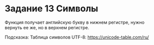 # Задание 13 Символы

Функция получает английскую букву в нижнем регистре, нужно вернуть ее же, но в верхнем регистре.

Подсказка:
Таблица символов UTF-8: https://unicode-table.com/ru/

